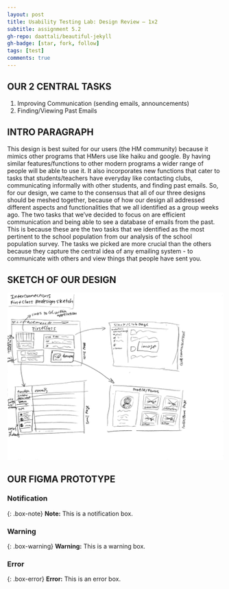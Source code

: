 ```yaml
---
layout: post
title: Usability Testing Lab: Design Review – 1x2
subtitle: assignment 5.2
gh-repo: daattali/beautiful-jekyll
gh-badge: [star, fork, follow]
tags: [test]
comments: true
---
```


## OUR 2 CENTRAL TASKS

1. Improving Communication (sending emails, announcements)
2. Finding/Viewing Past Emails

## INTRO PARAGRAPH 
This design is best suited for our users (the HM community) because it mimics other programs that HMers use like haiku and google. By having similar features/functions to other modern programs a wider range of people will be able to use it. It also incorporates new functions that cater to tasks that students/teachers have everyday like contacting clubs, communicating informally with other students, and finding past emails. So, for our design, we came to the consensus that all of our three designs should be meshed together, because of how our design all addressed different aspects and functionalities that we all identified as a group weeks ago. The two tasks that we’ve decided to focus on are efficient communication and being able to see a database of emails from the past. This is because these are the two tasks that we identified as the most pertinent to the school population from our analysis of the school population survey. The tasks we picked are more crucial than the others because they capture the central idea of any emailing system - to communicate with others and view things that people have sent you.

## SKETCH OF OUR DESIGN

![crepe](/assets/img/finaldesignsketch.jpeg)

## OUR FIGMA PROTOTYPE 

### Notification

{: .box-note}
**Note:** This is a notification box.

### Warning

{: .box-warning}
**Warning:** This is a warning box.

### Error

{: .box-error}
**Error:** This is an error box.
